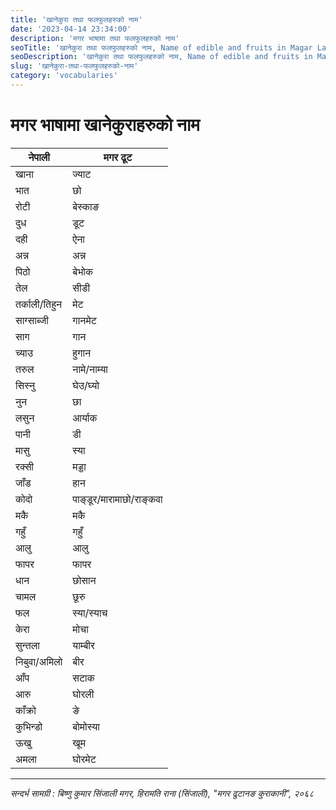 ```yaml
---
title: 'खानेकुरा तथा फलफुलहरुको नाम'
date: '2023-04-14 23:34:00'
description: 'मगर भाषामा तथा फलफुलहरुको नाम'
seoTitle: 'खानेकुरा तथा फलफुलहरुको नाम, Name of edible and fruits in Magar Language'
seoDescription: 'खानेकुरा तथा फलफुलहरुको नाम, Name of edible and fruits in Magar Language'
slug: 'खानेकुरा-तथा-फलफुलहरुको-नाम'
category: 'vocabularies'
---
```

# मगर भाषामा खानेकुराहरुको नाम

<div class="row">
    <div class="col-md-6">
        <div class="table-responsive">
            <table class="table table-striped">
                <thead>
                    <tr><th>नेपाली</th><th>मगर ढूट</th></tr>
                </thead>
                <tbody>
                    <tr><td>खाना</td><td>ज्याट</td></tr>
                    <tr><td>भात</td><td>छो</td></tr>
                    <tr><td>रोटी</td><td>बेस्काङ</td></tr>
                    <tr><td>दुध</td><td>डूट</td></tr>
                    <tr><td>दही</td><td>ऐना</td></tr>
                    <tr><td>अन्न</td><td>अन्न</td></tr>
                    <tr><td>पिठो</td><td>बेभोक</td></tr>
                    <tr><td>तेल</td><td>सीडी</td></tr>
                    <tr><td>तर्काली/तिहुन</td><td>मेट</td></tr>
                    <tr><td>साग्साब्जी</td><td>गानमेट</td></tr>
                    <tr><td>साग</td><td>गान</td></tr>
                    <tr><td>च्याउ</td><td>हुगान</td></tr>
                    <tr><td>तरुल</td><td>नामे/नाम्या</td></tr>
                    <tr><td>सिस्नु</td><td>घेउ/घ्यो</td></tr>
                    <tr><td>नुन</td><td>छा</td></tr>
                    <tr><td>लसुन</td><td>आर्याक</td></tr>
                    <tr><td>पानी</td><td>डी</td></tr>
                    <tr><td>मासु</td><td>स्या</td></tr>
                    <tr><td>रक्सी</td><td>मड्डा</td></tr>
                    <tr><td>जाँड</td><td>हान</td></tr>
                    <tr><td>कोदो</td><td>पाङ्डूर/मारामाछो/राङ्कवा</td></tr>
                    <tr><td>मकै</td><td>मकै</td></tr>
                    <tr><td>गहुँ</td><td>गहुँ</td></tr>
                    <tr><td>आलु</td><td>आलु</td></tr>
                    <tr><td>फापर</td><td>फापर</td></tr>
                    <tr><td>धान</td><td>छोसान</td></tr>
                    <tr><td>चामल</td><td>छूरु</td></tr>
                    <tr><td>फल</td><td>स्या/स्याच</td></tr>
                    <tr><td>केरा</td><td>मोचा</td></tr>
                    <tr><td>सुन्तला</td><td>याम्बीर</td></tr>
                    <tr><td>निबुवा/अमिलो</td><td>बीर</td></tr>
                    <tr><td>आँप</td><td>सटाक</td></tr>
                    <tr><td>आरु</td><td>घोरली</td></tr>
                    <tr><td>काँक्रो</td><td>ङे</td></tr>
                    <tr><td>कुभिन्डो</td><td>बोमोस्या</td></tr>
                    <tr><td>ऊखु</td><td>खूम</td></tr>
                    <tr><td>अमला</td><td>घोरमेट</td></tr>
                </tbody>
            </table>
        </div>
    </div>
</div>

----
*सन्दर्भ सामग्री  : बिष्णु कुमार सिंजाली मगर, हिरामति राना (सिंजाली),  "मगर  ढुटानङ कुराकानी", २०६८*
